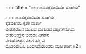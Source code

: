 +++
title = "೦೦೨ ದೂತರೈದಿದರಿವರ ಸೂರೆಯ"

+++
ದೂತರೈದಿದರಿವರ ಸೂರೆಯ  
ಕೈತವಕಿಗರು ಕೃತಕ ವಾರ್ತಾ    
ಭೀತಪುರಜನ ಮುಖದ ದುಗುಡದ ದಡ್ಡಿಗಳನುಗಿದು  
ಬೀತುದಿಂದ್ರನ ಬಲುಹು ವಿಗಡನ  
ವೀತಿಹೋತ್ರನ ವಿಲಗ ತಿದ್ದಿ ವಿ   
ಧೂತರಿಪುಬಲ ಬಂದನಿದೆಯೆಂದರು ಮಹೀಪತಿಗೆ    ॥2॥
